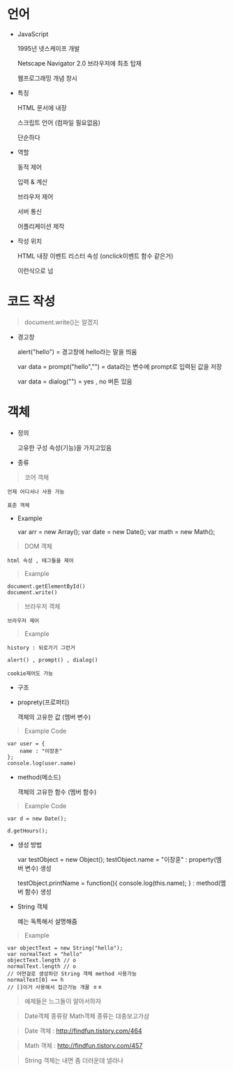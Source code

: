 # 언어

- JavaScript


	1995년 넷스케이프 개발

	Netscape Navigator 2.0 브라우저에 최초 탑재

	웹프로그래밍 개념 창시

- 특징


	HTML 문서에 내장

	스크립트 언어 (컴파일 필요없음)

	단순하다


- 역할


	동적 제어

	입력 & 계산

	브라우저 제어

	서버 통신

	어플리케이션 제작


- 작성 위치


	HTML 내장 이벤트 리스터 속성 (onclick이벤트 함수 같은거)

	<script> 태그

	.js 파일

	URL에 작성


- 작성 방법


	<head> 태그 안에 (head태그에 쓰면 html class랑 id 못불러옴)

	body>  태그 안에

	<html> 태그 안이면 사실 어따 넣어도 상관없음 ㅎ 오류는 책임 안짐 ㅎ

	<script src ="js/index.js"></script> 이런식으로 넘


# 코드 작성

> document.write()는 알겠지


- 경고창 


	alert("hello") = 경고창에 hello라는 말을 띄움

	var data = prompt("hello","") = data라는 변수에 prompt로 입력된 값을 저장
	
	var data = dialog("") = yes , no 버튼 있음


# 객체


- 정의


	고유한 구성 속성(기능)을 가지고있음


- 종류


> 코어 객체

	언제 어디서나 사용 가능

	표준 객체


- Example


	var arr = new Array();
	var date = new Date();
	var math = new Math();


> DOM 객체


	html 속성 , 태그들을 제어 


> Example 


	document.getElementById()
	document.write()


> 브라우저 객체


	브라우저 제어


> Example


	history : 뒤로가기 그런거

	alert() , prompt() , dialog()

	cookie제어도 가능


- 구조


- proprety(프로퍼티)


	객체의 고유한 값 (멤버 변수)


> Example Code


	var user = {
		name : "이장훈"
	};
	console.log(user.name)


- method(메소드)


	객체의 고유한 함수 (멤버 함수)


> Example Code


	var d = new Date();

	d.getHours();


- 생성 방법


	var testObject = new Object();
	testObject.name = "이장훈" : property(멤버 변수) 생성

	testObject.printName = function(){
		console.log(this.name); 
	} : method(멤버 함수) 생성


- String 객체


	예는 독특해서 설명해줌


> Example


	var objectText = new String("hello");
	var normalText = "hello"
	objectText.length // o
	normalText.length // o
	// 어떤걸로 생성하던 String 객체 method 사용가능
	normalText[0] == h
	// []이거 사용해서 접근가능 개꿀 ㅎㅎ


> 예제들은 느그들이 알아서하자

> Date객체 종류랑 Math객체 종류는 대충보고가삼 

> Date 객체 : http://findfun.tistory.com/464

> Math 객체 : http://findfun.tistory.com/457

> String 객체는 내면 좀 더러운데 낼라나

